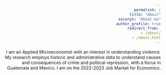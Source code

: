 ```yaml
---
permalink: /
title: "About"
excerpt: "About me"
author_profile: true
redirect_from: 
  - /about/
  - /about.html
---
```


<style>body {text-align: right}</style>


I am an Applied Microeconomist with an interest in understanding violence. My research employs historic and administrative data to understand causes and consequences of crime and political repression, with a focus in Guatemala and Mexico. I am on the 2022-2023 Job Market for Economics. 

</style>

<!--Here is my [CV.](Gustavo.pdf)<-->

<!-- <a href="galbuquerque.github.io/files/Gustavo.pdf" target="_blank">PDF.</a> -->



